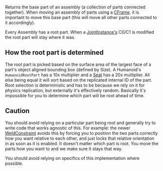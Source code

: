 Returns the base part of an assembly (a collection of parts connected together). When moving an assembly of parts using a [CFrame](https://developer.roblox.com/en-us/api-reference/datatype/CFrame). it is important to move this base part (this will move all other parts connected to it accordingly).

Every Assembly has a root part. When a [JointInstance's](https://developer.roblox.com/en-us/api-reference/class/JointInstance) C0/C1 is modified the root part will stay where it was.

How the root part is determined
-------------------------------

The root part is picked based on the surface area of the largest face of a part's object aligned bounding box (defined by Size). A Humanoid's `HumanoidRootPart` has a 10x multiplier and a [Seat](https://developer.roblox.com/en-us/api-reference/class/Seat) has a 20x multiplier. All else being equal it will sort based on the replicated internal ID of the part. Root selection is deterministic and has to be because we rely on it for physics replication, but externally it's effectively random. Basically it's impossible for you to determine which part will be root ahead of time.

Caution
-------

You should avoid relying on a particular part being root and generally try to write code that works agnostic of this. For example: the newer [WeldConstraint](https://developer.roblox.com/en-us/api-reference/class/WeldConstraint) avoids this by forcing you to position the two parts correctly how you want relative to each other, and just locks that relative orientation in as soon as it is enabled. It doesn't matter which part is root. You move the parts how you want to and we make sure it stays that way.

You should avoid relying on specifics of this implementation where possible.
